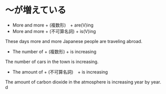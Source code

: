 # 〜が増えている
- More and more + (複数形)　+ are(V)ing
- More and more + (不可算名詞)  + is(V)ing

These days more and more Japanese people are traveling abroad.

- The number of + (複数形) + is increasing

The number of cars in the town is increasing.

- The amount of + (不可算名詞)　+ is increasing

The amount of carbon dioxide in the atmosphere is increasing year by year.
d
